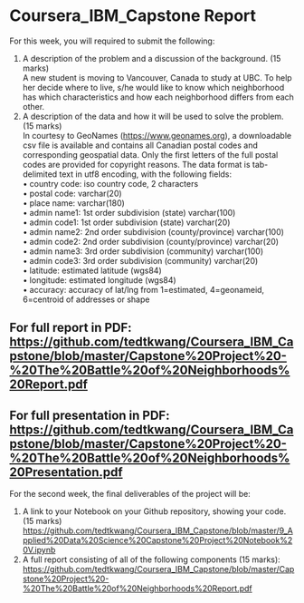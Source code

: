 # Coursera_IBM_Capstone Report

For this week, you will required to submit the following:
1.	A description of the problem and a discussion of the background. (15 marks)  
A new student is moving to Vancouver, Canada to study at UBC. To help her decide where to live, s/he would like to know which neighborhood has which characteristics and how each neighborhood differs from each other.
2.	A description of the data and how it will be used to solve the problem. (15 marks)  
In courtesy to GeoNames (https://www.geonames.org), a downloadable csv file is available and contains all Canadian postal codes and corresponding geospatial data. Only the first letters of the full postal codes are provided for copyright reasons. The data format is tab-delimited text in utf8 encoding, with the following fields:  
•	country code: iso country code, 2 characters  
•	postal code: varchar(20)  
•	place name: varchar(180)  
•	admin name1: 1st order subdivision (state) varchar(100)  
•	admin code1: 1st order subdivision (state) varchar(20)  
•	admin name2: 2nd order subdivision (county/province) varchar(100)  
•	admin code2: 2nd order subdivision (county/province) varchar(20)  
•	admin name3: 3rd order subdivision (community) varchar(100)  
•	admin code3: 3rd order subdivision (community) varchar(20)  
•	latitude: estimated latitude (wgs84)  
•	longitude: estimated longitude (wgs84)  
•	accuracy: accuracy of lat/lng from 1=estimated, 4=geonameid, 6=centroid of addresses or shape  
  
## For full report in PDF: https://github.com/tedtkwang/Coursera_IBM_Capstone/blob/master/Capstone%20Project%20-%20The%20Battle%20of%20Neighborhoods%20Report.pdf
## For full presentation in PDF: https://github.com/tedtkwang/Coursera_IBM_Capstone/blob/master/Capstone%20Project%20-%20The%20Battle%20of%20Neighborhoods%20Presentation.pdf

For the second week, the final deliverables of the project will be:
1.	A link to your Notebook on your Github repository, showing your code. (15 marks)  
https://github.com/tedtkwang/Coursera_IBM_Capstone/blob/master/9_Applied%20Data%20Science%20Capstone%20Project%20Notebook%20V.ipynb
2.	A full report consisting of all of the following components (15 marks):  
https://github.com/tedtkwang/Coursera_IBM_Capstone/blob/master/Capstone%20Project%20-%20The%20Battle%20of%20Neighborhoods%20Report.pdf
